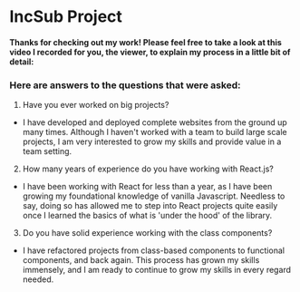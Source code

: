 # IncSub Project

#### Thanks for checking out my work! Please feel free to take a look at this video I recorded for you, the viewer, to explain my process in a little bit of detail: 

### Here are answers to the questions that were asked:

1. Have you ever worked on big projects?

  - I have developed and deployed complete websites from the ground up many times. Although I haven't worked with a team to build large scale projects, I am very interested to grow my skills and provide value in a team setting.

2. How many years of experience do you have working with React.js?

  - I have been working with React for less than a year, as I have been growing my foundational knowledge of vanilla Javascript. Needless to say, doing so has allowed me to step into React projects quite easily once I learned the basics of what is 'under the hood' of the library.
  
3. Do you have solid experience working with the class components?
  
  - I have refactored projects from class-based components to functional components, and back again. This process has grown my skills immensely, and I am ready to continue to grow my skills in every regard needed.
